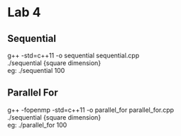 # Lab 4

## Sequential
g++ -std=c++11 -o sequential sequential.cpp <br/>
./sequential {square dimension} <br/>
eg: ./sequential 100


## Parallel For
g++ -fopenmp -std=c++11 -o parallel_for parallel_for.cpp <br/>
./sequential {square dimension} <br/>
eg: ./parallel_for 100
